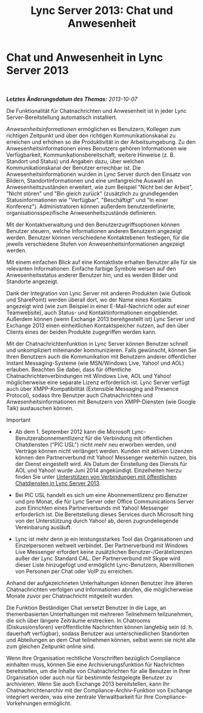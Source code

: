 ﻿---
title: 'Lync Server 2013: Chat und Anwesenheit'
TOCTitle: Chat und Anwesenheit
ms:assetid: 6a93ae95-3b64-410b-ab72-74dea232f065
ms:mtpsurl: https://technet.microsoft.com/de-de/library/Gg417162(v=OCS.15)
ms:contentKeyID: 49294302
ms.date: 05/19/2016
mtps_version: v=OCS.15
ms.translationtype: HT
---

# Chat und Anwesenheit in Lync Server 2013

 

_**Letztes Änderungsdatum des Themas:** 2013-10-07_

Die Funktionalität für Chatnachrichten und Anwesenheit ist in jeder Lync Server-Bereitstellung automatisch installiert.

*Anwesenheitsinformationen* ermöglichen es Benutzern, Kollegen zum richtigen Zeitpunkt und über den richtigen Kommunikationskanal zu erreichen und erhöhen so die Produktivität in der Arbeitsumgebung. Zu den Anwesenheitsinformationen eines Benutzers gehören Informationen wie Verfügbarkeit, Kommunikationsbereitschaft, weitere Hinweise (z. B. Standort und Status) und Angaben dazu, über welchen Kommunikationskanal der Benutzer erreichbar ist. Die Anwesenheitsinformationen wurden in Lync Server durch den Einsatz von Bildern, Standortinformationen und eine umfangreiche Auswahl an Anwesenheitszuständen erweitert, wie zum Beispiel "Nicht bei der Arbeit", "Nicht stören" und "Bin gleich zurück" (zusätzlich zu grundlegenden Statusinformationen wie "Verfügbar", "Beschäftigt" und "In einer Konferenz"). Administratoren können außerdem benutzerdefinierte, organisationsspezifische Anwesenheitszustände definieren.

Mit der Kontaktverwaltung und den Benutzerzugriffsoptionen können Benutzer steuern, welche Informationen anderen Benutzern angezeigt werden. Benutzer können verschiedene Kontaktebenen festlegen, für die jeweils verschiedene Stufen von Anwesenheitsinformationen angezeigt werden.

Mit einem einfachen Blick auf eine Kontaktliste erhalten Benutzer alle für sie relevanten Informationen. Einfache farbige Symbole weisen auf den Anwesenheitsstatus anderer Benutzer hin, und es werden Bilder und Standorte angezeigt.

Dank der Integration von Lync Server mit anderen Produkten (wie Outlook und SharePoint) werden überall dort, wo der Name eines Kontakts angezeigt wird (wie zum Beispiel in einer E-Mail-Nachricht oder auf einer Teamwebsite), auch Status- und Kontaktinformationen eingeblendet. Außerdem können (wenn Exchange 2013 bereitgestellt ist) Lync Server und Exchange 2013 einen einheitlichen Kontaktspeicher nutzen, auf den über Clients eines der beiden Produkte zugegriffen werden kann.

Mit der Chatnachrichtenfunktion in Lync Server können Benutzer schnell und unkompliziert miteinander kommunizieren. Falls gewünscht, können Sie Ihren Benutzern auch die Kommunikation mit Benutzern anderer öffentlicher Instant Messaging-Systeme (wie MSN/Windows Live, Yahoo\! und AOL) erlauben. Beachten Sie dabei, dass für öffentliche Chatnachrichtenverbindungen mit Windows Live, AOL und Yahoo\! möglicherweise eine separate Lizenz erforderlich ist. Lync Server verfügt auch über XMPP-Kompatibilität (Extensible Messaging and Presence Protocol), sodass Ihre Benutzer auch Chatnachrichten und Anwesenheitsinformationen mit Benutzern von XMPP-Diensten (wie Google Talk) austauschen können.


> [!IMPORTANT]
> <UL>
> <LI>
> <P>Ab dem 1. September 2012 kann die Microsoft Lync-Benutzerabonnementlizenz für die Verbindung mit öffentlichen Chatdiensten ("PIC USL") nicht mehr neu erworben werden, und Verträge können nicht verlängert werden. Kunden mit aktiven Lizenzen können den Partnerverbund mit Yahoo! Messenger weiterhin nutzen, bis der Dienst eingestellt wird. Als Datum der Einstellung des Diensts für AOL und Yahoo! wurde Juni 2014 angekündigt. Einzelheiten hierzu finden Sie unter <A href="lync-server-2013-support-for-public-instant-messenger-connectivity.md">Unterstützen von Verbindungen mit öffentlichen Chatdiensten in Lync Server 2013</A>.</P>
> <LI>
> <P>Bei PIC&nbsp;USL handelt es sich um eine Abonnementlizenz pro Benutzer und pro Monat, die für Lync&nbsp;Server oder Office&nbsp;Communications&nbsp;Server zum Einrichten eines Partnerverbunds mit Yahoo! Messenger erforderlich ist. Die Bereitstellung dieses Services durch Microsoft hing von der Unterstützung durch Yahoo! ab, deren zugrundeliegende Vereinbarung ausläuft.</P>
> <LI>
> <P>Lync ist mehr denn je ein leistungsstarkes Tool das Organisationen und Einzelpersonen weltweit verbindet. Der Partnerverbund mit Windows Live Messenger erfordert keine zusätzlichen Benutzer-/Gerätelizenzen außer der Lync Standard CAL. Der Partnerverbund mit Skype wird dieser Liste hinzugefügt und ermöglicht Lync-Benutzern, Abermillionen von Personen per Chat oder VoIP zu erreichen.</P></LI></UL>



Anhand der aufgezeichneten Unterhaltungen können Benutzer ihre älteren Chatnachrichten verfolgen und Informationen abrufen, die möglicherweise Monate zuvor per Chatnachricht mitgeteilt wurden.

Die Funktion Beständiger Chat versetzt Benutzer in die Lage, an themenbasierten Unterhaltungen mit mehreren Teilnehmern teilzunehmen, die sich über längere Zeiträume erstrecken. In Chatrooms (Diskussionsforen) veröffentlichte Nachrichten können langlebig sein (d. h. dauerhaft verfügbar), sodass Benutzer aus unterschiedlichen Standorten und Abteilungen an dem Chat teilnehmen können, selbst wenn sie nicht alle zum gleichen Zeitpunkt online sind.

Wenn Ihre Organisation rechtliche Vorschriften bezüglich Compliance einhalten muss, können Sie eine Archivierungsfunktion für Nachrichten bereitstellen, um die Inhalte von Chatnachrichten für alle Benutzer in Ihrer Organisation oder auch nur für bestimmte festgelegte Benutzer zu archivieren. Wenn Sie auch Exchange 2013 bereitstellen, kann Ihr Chatnachrichtenarchiv mit der Compliance-Archiv-Funktion von Exchange integriert werden, was eine zentrale Verwaltbarkeit für Ihre Compliance-Vorkehrungen ermöglicht.

